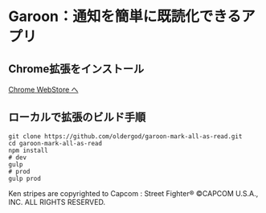 # Garoon：通知を簡単に既読化できるアプリ

## Chrome拡張をインストール

[Chrome WebStore へ](https://chrome.google.com/webstore/detail/garoon-mark-all-as-read/cahajofjbnnlncdmepgnjlodflpippji)

## ローカルで拡張のビルド手順

```shell
git clone https://github.com/oldergod/garoon-mark-all-as-read.git
cd garoon-mark-all-as-read
npm install
# dev
gulp
# prod
gulp prod
```

Ken stripes are copyrighted to Capcom : Street Fighter® ©CAPCOM U.S.A., INC. ALL RIGHTS RESERVED.
